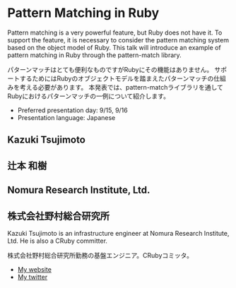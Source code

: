 # Pattern Matching in Ruby

Pattern matching is a very powerful feature, but Ruby does not have it.
To support the feature, it is necessary to consider the pattern matching system based on the object model of Ruby.
This talk will introduce an example of pattern matching in Ruby through the pattern-match library.

パターンマッチはとても便利なものですがRubyにその機能はありません。
サポートするためにはRubyのオブジェクトモデルを踏まえたパターンマッチの仕組みを考える必要があります。
本発表では、pattern-matchライブラリを通してRubyにおけるパターンマッチの一例について紹介します。

- Preferred presentation day: 9/15, 9/16
- Presentation language: Japanese

## Kazuki Tsujimoto
## 辻本 和樹

## Nomura Research Institute, Ltd.
## 株式会社野村総合研究所

Kazuki Tsujimoto is an infrastructure engineer at Nomura Research Institute, Ltd.
He is also a CRuby committer.

株式会社野村総合研究所勤務の基盤エンジニア。CRubyコミッタ。

- [My website](http://www.callcc.net/diary/)
- [My twitter](https://twitter.com/#!/k_tsj)
